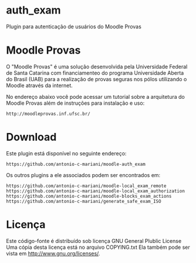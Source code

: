 auth_exam
========================

Plugin para autenticação de usuários do Moodle Provas

Moodle Provas
=============

O "Moodle Provas" é uma solução desenvolvida pela Universidade Federal de Santa Catarina
com financiamenteo do programa Universidade Aberta do Brasil (UAB)
para a realização de provas seguras nos pólos utilizando o Moodle através da internet.

No endereço abaixo você pode acessar um tutorial sobre a arquitetura do Moodle Provas
além de instruções para instalação e uso:

    http://moodleprovas.inf.ufsc.br/

Download
========

Este plugin está disponível no seguinte endereço:

    https://github.com/antonio-c-mariani/moodle-auth_exam

Os outros plugins a ele associados podem ser encontrados em:

    https://github.com/antonio-c-mariani/moodle-local_exam_remote
    https://github.com/antonio-c-mariani/moodle-local_exam_authorization
    https://github.com/antonio-c-mariani/moodle-blocks_exam_actions
    https://github.com/antonio-c-mariani/generate_safe_exam_ISO

Licença
=======

Este código-fonte é distribuído sob licença GNU General Plublic License
Uma cópia desta licença está no arquivo COPYING.txt
Ela também pode ser vista em <http://www.gnu.org/licenses/>.
